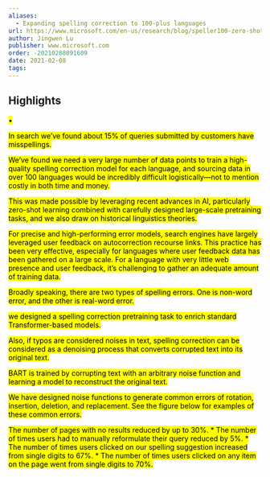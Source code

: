 ```yaml
---
aliases:
  - Expanding spelling correction to 100-plus languages
url: https://www.microsoft.com/en-us/research/blog/speller100-zero-shot-spelling-correction-at-scale-for-100-plus-languages/
author: Jingwen Lu
publisher: www.microsoft.com
order: -20210208091609
date: 2021-02-08
tags:
---
```


## Highlights
<mark>•</mark>

<mark>In search we’ve found about 15% of queries submitted by customers have misspellings.</mark>

<mark>We’ve found we need a very large number of data points to train a high-quality spelling correction model for each language, and sourcing data in over 100 languages would be incredibly difficult logistically—not to mention costly in both time and money.</mark>

<mark>This was made possible by leveraging recent advances in AI, particularly zero-shot learning combined with carefully designed large-scale pretraining tasks, and we also draw on historical linguistics theories.</mark>

<mark>For precise and high-performing error models, search engines have largely leveraged user feedback on autocorrection recourse links. This practice has been very effective, especially for languages where user feedback data has been gathered on a large scale. For a language with very little web presence and user feedback, it’s challenging to gather an adequate amount of training data.</mark>

<mark>Broadly speaking, there are two types of spelling errors. One is non-word error, and the other is real-word error.</mark>

<mark>we designed a spelling correction pretraining task to enrich standard Transformer-based models.</mark>

<mark>Also, if typos are considered noises in text, spelling correction can be considered as a denoising process that converts corrupted text into its original text.</mark>

<mark>BART is trained by corrupting text with an arbitrary noise function and learning a model to reconstruct the original text.</mark>

<mark>We have designed noise functions to generate common errors of rotation, insertion, deletion, and replacement. See the figure below for examples of these common errors.</mark>

<mark>The number of pages with no results reduced by up to 30%. * The number of times users had to manually reformulate their query reduced by 5%. * The number of times users clicked on our spelling suggestion increased from single digits to 67%. * The number of times users clicked on any item on the page went from single digits to 70%.</mark>


